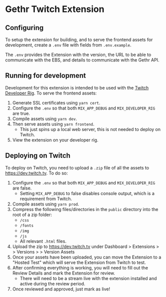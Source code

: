 # Gethr Twitch Extension

## Configuring
To setup the extension for building, and to serve the frontend assets for development, create a `.env` file with fields from `.env.example`.

The `.env` provides the Extension with the version, the URL to be able to communicate with the EBS, and details to communicate with the Gethr API.

## Running for development
Development for this extension is intended to be used with the [Twitch Developer Rig](https://github.com/twitchdev/developer-rig). To serve the frontend assets:

1. Generate SSL certificates using `yarn cert`.
2. Configure the `.env` so that both `MIX_APP_DEBUG` and `MIX_DEVELOPER_RIG` are true.
3. Compile assets using `yarn dev`.
4. Then serve assets using `yarn frontend`.
    - This just spins up a local web server, this is not needed to deploy on Twitch.
5. View the extension on your developer rig.

## Deploying on Twitch
To deploy on Twitch, you need to upload a `.zip` file of all the assets to https://dev.twitch.tv. To do so:

1. Configure the `.env` so that both `MIX_APP_DEBUG` and `MIX_DEVELOPER_RIG` are false.
    - Setting `MIX_APP_DEBUG` to false disables console output, which is a requirement from Twitch.
2. Compile assets using `yarn prod`.
3. Compress the following files/directories in the `public` directory into the root of a zip folder:
    - `/css`
    - `/fonts`
    - `/img`
    - `/js`
    - All relevant `.html` files.
4. Upload the zip to https://dev.twitch.tv under Dashboard > Extensions > <Extension> > Versions > <Version> > Version Assets
5. Once your assets have been uploaded, you can move the Extension to a "Hosted Test" which will serve the Extension from Twitch to test.
6. After confirming everything is working, you will need to fill out the Review Details and mark the Extension for review.
    - There will need to be a stream live with the extension installed and active during the review period.
7. Once reviewed and approved, just mark as live!
